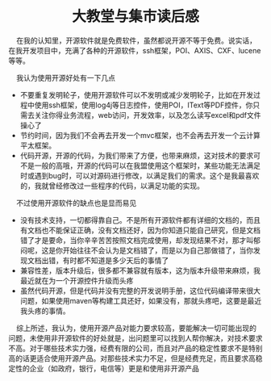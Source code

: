 <h1 align='center'>大教堂与集市读后感</h1>

<p>&nbsp;&nbsp;&nbsp;&nbsp;在我的认知里，开源软件就是免费软件，虽然都说开源不等于免费。说实话，在我开发项目中，充满了各种的开源软件，ssh框架，POI、AXIS、CXF、lucene等等。


</p>
<p>&nbsp;&nbsp;&nbsp;&nbsp;我认为使用开源好处有一下几点
<ul>
  <li>不要重复发明轮子，使用开源软件可以不发明或减少发明轮子，比如在开发过程中使用ssh框架，使用log4j等日志控件，使用POI，IText等PDF控件，你只需去关注你得业务流程，web访问，开发效率，以及怎么读写excel和pdf文件操心了</li>
  <li>节约时间，因为我们不会再去开发一个mvc框架，也不会再去开发一个云计算平太框架。</li>
  <li>代码开源，开源的代码，为我们带来了方便，也带来麻烦，这对技术的要求可不是一般的高哦，开源的代码可以在我盟使用这个框架时，某些功能无法满足时或遇到bug时，可以对源码进行修改，以满足我们的需求。这个是我最喜欢的，我就曾经修改过一些程序的代码，以满足功能的实现。</li>
</ul>

</p>
<p>
&nbsp;&nbsp;&nbsp;&nbsp;不过使用开源软件的缺点也是显而易见
<ul>
  <li>没有技术支持，一切都得靠自己。不是所有开源软件都有详细的文档的，而且有文档也不能保证正确，没有文档还好，因为你知道只能自己研究，但是文档错了才是要命，当你辛辛苦苦按照文档完成使用，却发现结果不对，那才叫郁闷呢，这是你开始往往不会认为是文档错了，而是以为自己那做错了，当你发现文档出错，有时都不知道是多少天后的事情了</li>
  <li>兼容性差，版本升级后，很多都不兼容就有版本，这为版本升级带来麻烦，我最近就在为一个开源控件升级而头疼</li>
  <li>虽然代码开源，但是代码并没有完整的开发说明手册，这位代码编译带来很大问题，如果使用maven等构建工具还好，如果没有，那就头疼吧，这要是最近我头疼的事情。</li> 
</ul>

</p>
<p>
&nbsp;&nbsp;&nbsp;&nbsp;综上所述，我认为，使用开源产品对能力要求较高，要能解决一切可能出现的问题，未使用非开源软件的好处就是，出问题里可以找到人帮你解决，对技术要求不高。对于哪些技术实力强，经费有限的公司，而且对产品的稳定性要求不是特别高的话更适合使用开源产品。对那些技术实力不足，但是经费充足，而且要求高稳定性的企业（如政府，银行，电信等）更是和使用非开源产品

</p>
